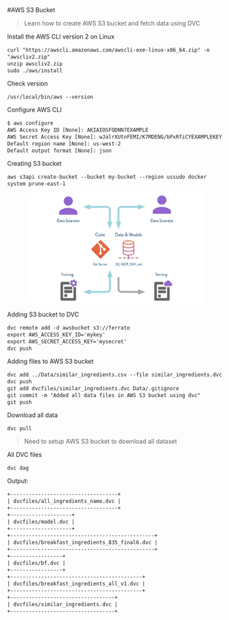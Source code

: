 #AWS S3 Bucket

> Learn how to create AWS S3 bucket and fetch data using DVC


Install the AWS CLI version 2 on Linux
```
curl "https://awscli.amazonaws.com/awscli-exe-linux-x86_64.zip" -o "awscliv2.zip"
unzip awscliv2.zip
sudo ./aws/install
```

Check version
```
/usr/local/bin/aws --version
 ```

Configure AWS CLI
```
$ aws configure
AWS Access Key ID [None]: AKIAIOSFODNN7EXAMPLE
AWS Secret Access Key [None]: wJalrXUtnFEMI/K7MDENG/bPxRfiCYEXAMPLEKEY
Default region name [None]: us-west-2
Default output format [None]: json
```

Creating S3 bucket
```
aws s3api create-bucket --bucket my-bucket --region ussudo docker system prune-east-1
```

<p align="center">
  <img style="width:26rem; height:auto" src="https://github.com/Sparten-Ashvinee/Ferrato/blob/8bb79ec32f2bae3cc8290384bd5ef396a8eb0d26/imgs/DVC.png"/>
</p>


Adding S3 bucket to DVC
```
dvc remote add -d awsbucket s3://ferrato
export AWS_ACCESS_KEY_ID='mykey'
export AWS_SECRET_ACCESS_KEY='mysecret'
dvc push
```


Adding files to AWS S3 bucket
```
dvc add ../Data/similar_ingredients.csv --file similar_ingredients.dvc
dvc push
git add dvcfiles/similar_ingredients.dvc Data/.gitignore
git commit -m "Added all data files in AWS S3 bucket using dvc"
git push
```

Download all data
```
dvc pull
```
> Need to setup AWS S3 bucket to download all dataset



All DVC files

```
dvc dag
```
Output:
```
+-----------------------------------+  
| dvcfiles/all_ingredients_name.dvc |  
+-----------------------------------+  
+--------------------+ 
| dvcfiles/model.dvc | 
+--------------------+ 
+-----------------------------------------------+  
| dvcfiles/breakfast_ingredients_835_final6.dvc |  
+-----------------------------------------------+  
+-----------------+  
| dvcfiles/bf.dvc |  
+-----------------+  
+-------------------------------------------+  
| dvcfiles/breakfast_ingredients_all_v1.dvc |  
+-------------------------------------------+  
+----------------------------------+ 
| dvcfiles/similar_ingredients.dvc | 
+----------------------------------+ 
```